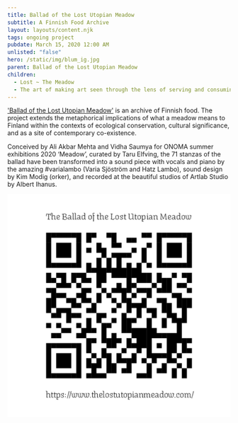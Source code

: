 ```yaml
---
title: Ballad of the Lost Utopian Meadow
subtitle: A Finnish Food Archive
layout: layouts/content.njk
tags: ongoing project
pubdate: March 15, 2020 12:00 AM
unlisted: "false"
hero: /static/img/blum_ig.jpg
parent: Ballad of the Lost Utopian Meadow
children:
  - Lost ~ The Meadow
  - The art of making art seen through the lens of serving and consuming food
---
```

['Ballad of the Lost Utopian Meadow'](https://www.thelostutopianmeadow.com/) is an archive of Finnish food. The project extends the metaphorical implications of what a meadow means to Finland within the contexts of ecological conservation, cultural significance, and as a site of contemporary co-existence.

Conceived by Ali Akbar Mehta and Vidha Saumya for ONOMA summer exhibitions 2020 ‘Meadow’, curated by Taru Elfving, the 71 stanzas of the ballad have been transformed into a sound piece with vocals and piano by the amazing #varialambo (Varia Sjöström and Hatz Lambo), sound design by Kim Modig (orker), and recorded at the beautiful studios of Artlab Studio by Albert Ihanus.

![](/static/img/ali-vidha_ballad-of-the-lost-utopian-meadow_qr-code_2020.jpg)
